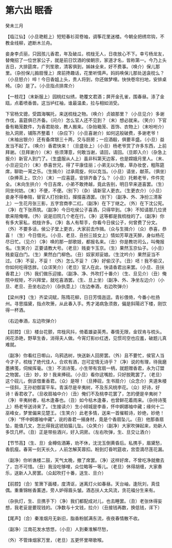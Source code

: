 # 第六出 眠香

癸未三月

【临江仙】（小旦艳粧上）短短春衫双卷袖，调筝花里迷楼。今朝全把绣帘钩，不教金线柳，遮断木兰舟。

妾身李贞丽，只因孩儿香君，年及破瓜，梳栊无人，日夜放心不下。幸亏杨龙友，替俺招了一位世家公子，就是前日饮酒的侯朝宗，家道才名，皆称第一。今乃上头吉日，大排筵席，广列笙歌，清客俱到，姊妹全来，好不费事。（唤介）保儿那里。（杂扮保儿搧扇慢上）席前搀趣话，花里听情声。妈妈唤保儿那处送衾枕么？（小旦怒介）啐！今日香姐上头，贵人将到，你还做梦哩。快快卷帘扫地，安排桌椅。（杂）是了。（小旦指点排席介）

【一枝花】（末新服上）园桃红似绣，艳覆文君酒；屏开金孔雀，围春昼。涤了金瓯，点着喷香兽。这当垆红袖，谁最温柔，拉与相如消受。

下官杨文骢，受圆海嘱托，来送梳栊之物。（唤介）贞娘那里？（小旦见介）多谢作伐，喜筵俱已齐备。（问介）怎么官人还不见到？（末）想必就来。（笑介）下官备有箱笼数件，为香君助妆，教人搬来。（杂抬箱笼、首饰、衣物上）（末吩咐介）抬入洞房，铺陈齐整着！（杂应下）（小旦喜谢介）如何这般破费，多谢老爷！（末袖出银介）还有备席银三十两，交与厨房；一应酒殽，俱要丰盛。（小旦）益发当不起了。（唤介）香君快来！（旦盛妆上）（小旦）杨老爷赏了许多东西，上前拜谢。（旦拜谢介）（末）些须薄意，何敢当谢，请回，请回。（旦即入介）（杂急上报介）新官人到门了。（生盛服从人上）虽非科第天边客，也是嫦娥月里人。（末、小旦迎见介）（末）恭喜世兄，得了平康佳丽；小弟无以为敬，草办妆奁，粗陈筵席，聊助一宵之乐。（生揖介）过承周旋，何以克当。（小旦）请坐，献茶。（俱坐）（杂捧茶上，饮介）（末）一应喜筵，安排齐备了么？（小旦）托赖老爷，件件完全。（末向生拱介）今日吉席，小弟不敢搀越，竟此告别，明日早来道喜罢。（生）同坐何妨。（末）不便，不便。（别下）（杂）请新官人更衣。（生更衣介）（小旦）妾身不得奉陪，替官人打扮新妇，撺掇喜酒罢。（别下）（副净、外、净扮三清客上）一生花月张三影，五字宫商李二红。（副净）在下丁继之。（外）在下沈公宪。（净）在下张燕筑。（副净）今日吃侯公子喜酒，只得早到。（净）不知请那几位贤歌来陪俺哩。（外）说是旧院几个老在行。（净）这等都是我梳栊的了。（副净）你有多大家私，梳栊许多。（净）各人有帮手，你看今日侯公子，何曾费了分文。（外）不要多话，侯公子堂上更衣，大家前去作揖。（众与生揖介）（众）恭喜，恭喜！（生）今日借光。（小旦、老旦、丑扮三妓女上）情如芳草连天醉，身似杨花尽日忙。（见介）（净）唤的那一部歌妓，都报名来。（丑）你是教坊司么，叫俺报名。（生笑介）正要请教大号。（老旦）贱妾卞玉京。（生）果然玉京仙子。（小旦）贱妾寇白门。（生）果然白门柳色。（丑）奴家郑妥娘。（生沈吟介）果然妥当不过。（净）不妥，不妥！（外）怎么不妥？（净）好偷汉子。（丑）呸！我不偷汉，你如何吃得恁胖。（众诨笑介）（老旦）官人在此，快请香君出来罢。（小旦、丑扶香君上）（外）我们做乐迎接。（副净、净、外吹打十番介）（生、旦见介）（丑）俺院中规矩，不兴拜堂，就吃喜酒罢。（生、旦上坐）（副净、外、净坐左边介）（小旦、老旦、丑坐右边介）（杂执壶上）（左边奉酒，右边吹弹介）

【梁州序】（生）齐梁词赋，陈隋花柳，日日芳情迤逗。青衫偎倚，今番小杜扬州。寻思描黛，指点吹箫，从此春入手。秀才渴病急须救，偏是斜陽迟下楼，刚饮得一杯酒。

（右边奉酒，左边吹弹介）

【前腔】（旦）楼台花颤，帘栊风抖，倚着雄姿英秀。春情无限，金钗肯与梳头。闲花添艳，野草生香，消得夫人做。今宵灯影纱红透，见惯司空也应羞，破题儿真难就。

（副净）你看红日啣山，乌鸦选树，快送新人回房罢。（外）且不要忙，侯官人当今才子，梳栊了绝代佳人，合欢有酒，岂可定情无诗乎？（净）说的有理，待我磨墨拂笺，伺候挥毫。（生）不消诗笺，小生带有宫扇一柄，就题赠香君，永为订盟之物罢。（丑）妙，妙！我来捧砚。（小旦）看你这嘴脸，只好脱靴罢了。（老旦）这个砚儿，倒该借重香君。（众）是呀！（旦捧砚，生书扇介）（众念介）夹道朱楼一径斜，王孙初御富平车。青溪尽是辛夷树，不及东风桃李花。（众）好诗，好诗！香君收了。（旦收扇袖中介）（丑）俺们不及桃李花罢了，怎的便是辛夷树？（净）辛夷树者，枯木逢春也。（丑）如今枯木逢春，也曾鲜花着雨来。（杂持诗笺上）杨老爷送诗来了。（生接读介）生小倾城是李香，怀中婀娜袖中藏；缘何十二巫峰女，梦里偏来见楚王。（生笑介）此老多情，送来一首催粧诗，妙绝，妙绝！（净）“怀中婀娜袖中藏”，说的香君一搦身材，竟是个香扇坠儿。（丑）他那香扇坠，能值几文，怎比得我这琥珀猫儿坠。（众笑介）（副净）大家吹弹起来，劝新人多饮几杯。（丑）正是带些酒兴，好入洞房。（左右吹弹，生、旦交让酒介）

【节节高】（生、旦）金樽佐酒筹，劝不休，沈沈玉倒黄昏后。私携手，眉黛愁，香肌瘦。春宵一刻天长久，人前怎解芙蓉扣。盼到灯昏玳筵收，宫壶滴尽莲花漏。

（副净）你听谯楼二鼓，天气太晚，撤了席罢。（净）这样好席，不曾吃净就撤去了，岂不可惜。（丑）我没吃够哩，众位略等一等儿。（老旦）休得胡缠，大家奏乐，送新人入房罢。（众起吹打十番，送生、旦介）

【前腔】（合）笙箫下画楼，度清讴，迷离灯火如春昼。天台岫，逢阮刘，真佳偶。重重锦帐香薰透，旁人妒得眉头皱。酒态扶人太风流，贪花福分生来有。

（杂执灯，生、旦携手下）（净）我们都配成对儿，也去睡罢。（丑）老张休得妄想，我老妥是要现钱的。（净数与十文钱，拉介）（丑接钱再数，换低钱，诨下）

【尾声】（合）秦淮烟月无新旧，脂香粉腻满东流，夜夜春情散不收。

（副净）江南花发水悠悠，（小旦）人到秦淮解尽愁，

（外）不管烽烟家万里，（老旦）五更怀里啭歌喉。